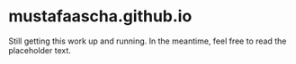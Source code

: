 # mustafaascha.github.io

Still getting this work up and running. In the meantime, feel free to read the placeholder text.    
